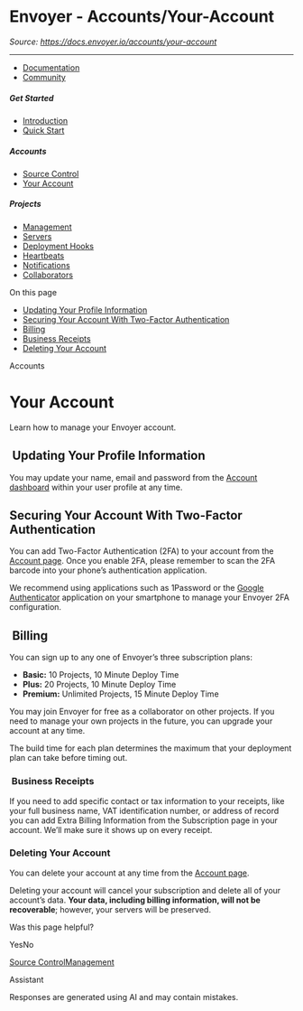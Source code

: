 # Envoyer - Accounts/Your-Account

*Source: https://docs.envoyer.io/accounts/your-account*

---

- [Documentation](/introduction)
- [Community](https://discord.com/invite/laravel)

##### Get Started

- [Introduction](/introduction)
- [Quick Start](/quick-start)

##### Accounts

- [Source Control](/accounts/source-control)
- [Your Account](/accounts/your-account)

##### Projects

- [Management](/projects/management)
- [Servers](/projects/servers)
- [Deployment Hooks](/projects/deployment-hooks)
- [Heartbeats](/projects/heartbeats)
- [Notifications](/projects/notifications)
- [Collaborators](/projects/collaborators)

On this page

- [Updating Your Profile Information](#updating-your-profile-information)
- [Securing Your Account With Two-Factor Authentication](#securing-your-account-with-two-factor-authentication)
- [Billing](#billing)
- [Business Receipts](#business-receipts)
- [Deleting Your Account](#deleting-your-account)

Accounts

# Your Account

Learn how to manage your Envoyer account.

## [​](#updating-your-profile-information) Updating Your Profile Information

You may update your name, email and password from the [Account dashboard](https://envoyer.io/user/profile#/account) within your user profile at any time.

## [​](#securing-your-account-with-two-factor-authentication) Securing Your Account With Two-Factor Authentication

You can add Two-Factor Authentication (2FA) to your account from the [Account page](https://envoyer.io/user/profile#/account). Once you enable 2FA, please remember to scan the 2FA barcode into your phone’s authentication application.

We recommend using applications such as 1Password or the [Google Authenticator](https://support.google.com/accounts/answer/1066447) application on your smartphone to manage your Envoyer 2FA configuration.

## [​](#billing) Billing

You can sign up to any one of Envoyer’s three subscription plans:

- **Basic:** 10 Projects, 10 Minute Deploy Time
- **Plus:** 20 Projects, 10 Minute Deploy Time
- **Premium:** Unlimited Projects, 15 Minute Deploy Time

You may join Envoyer for free as a collaborator on other projects. If you need to manage your own projects in the future, you can upgrade your account at any time.

The build time for each plan determines the maximum that your deployment plan can take before timing out.

### [​](#business-receipts) Business Receipts

If you need to add specific contact or tax information to your receipts, like your full business name, VAT identification number, or address of record you can add Extra Billing Information from the Subscription page in your account. We’ll make sure it shows up on every receipt.

### [​](#deleting-your-account) Deleting Your Account

You can delete your account at any time from the [Account page](https://envoyer.io/user/profile#/account).

Deleting your account will cancel your subscription and delete all of your account’s data. **Your data, including billing information, will not be recoverable**; however, your servers will be preserved.

Was this page helpful?

YesNo

[Source Control](/accounts/source-control)[Management](/projects/management)

Assistant

Responses are generated using AI and may contain mistakes.
